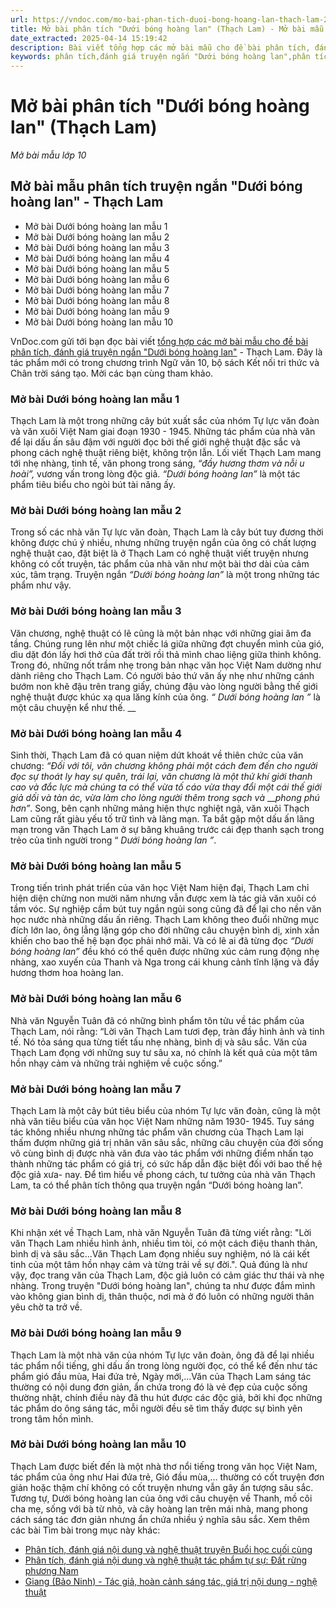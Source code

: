 ```yaml
---
url: https://vndoc.com/mo-bai-phan-tich-duoi-bong-hoang-lan-thach-lam-291762
title: Mở bài phân tích "Dưới bóng hoàng lan" (Thạch Lam) - Mở bài mẫu lớp 10 - VnDoc.com
date_extracted: 2025-04-14 15:19:42
description: Bài viết tổng hợp các mở bài mẫu cho đề bài phân tích, đánh giá truyện ngắn "Dưới bóng hoàng lan" - Thạch Lam.
keywords: phân tích,đánh giá truyện ngắn "Dưới bóng hoàng lan",phân tích truyện ngắn Dưới bóng hoàng lan,phân tích dưới bóng hoàng lan,phân tích dưới bóng hoàng lan thạch lam,cảm nhận dưới bóng hoàng lan,phân tích đánh giá dưới bóng hoàng lan,mở bài dưới bóng hoàng lan,mở bài phân tích dưới bóng hoàng lan,dưới bóng hoàng lan,mở bài tác phẩm dưới bóng hoàng lan,viết mở bài dưới bóng hoàng lan
---
```


# Mở bài phân tích "Dưới bóng hoàng lan" \(Thạch Lam\)
_Mở bài mẫu lớp 10_
## Mở bài mẫu phân tích truyện ngắn "Dưới bóng hoàng lan" - Thạch Lam
  * Mở bài Dưới bóng hoàng lan mẫu 1
  * Mở bài Dưới bóng hoàng lan mẫu 2
  * Mở bài Dưới bóng hoàng lan mẫu 3
  * Mở bài Dưới bóng hoàng lan mẫu 4
  * Mở bài Dưới bóng hoàng lan mẫu 5
  * Mở bài Dưới bóng hoàng lan mẫu 6
  * Mở bài Dưới bóng hoàng lan mẫu 7
  * Mở bài Dưới bóng hoàng lan mẫu 8
  * Mở bài Dưới bóng hoàng lan mẫu 9
  * Mở bài Dưới bóng hoàng lan mẫu 10

VnDoc.com gửi tới bạn đọc bài viết [tổng hợp các mở bài mẫu cho đề bài phân tích, đánh giá truyện ngắn "Dưới bóng hoàng lan"](<https://vndoc.com/mo-bai-phan-tich-duoi-bong-hoang-lan-thach-lam-291762?t=11>) \- Thạch Lam. Đây là tác phẩm mới có trong chương trình Ngữ văn 10, bộ sách Kết nối tri thức và Chân trời sáng tạo. Mời các bạn cùng tham khảo.
### **Mở bài Dưới bóng hoàng lan mẫu 1**
Thạch Lam là một trong những cây bút xuất sắc của nhóm Tự lực văn đoàn và văn xuôi Việt Nam giai đoạn 1930 - 1945. Những tác phẩm của nhà văn để lại dấu ấn sâu đậm với người đọc bởi thế giới nghệ thuật đặc sắc và phong cách nghệ thuật riêng biệt, không trộn lẫn. Lối viết Thạch Lam mang tới nhẹ nhàng, tinh tế, văn phong trong sáng, _“đầy hương thơm và nỗi u hoài”,_ vương vấn trong lòng độc giả. _“Dưới bóng hoàng lan”_ là một tác phẩm tiêu biểu cho ngòi bút tài năng ấy.
### Mở bài Dưới bóng hoàng lan mẫu 2
Trong số các nhà văn Tự lực văn đoàn, Thạch Lam là cây bút tuy đương thời không được chú ý nhiều, nhưng những truyện ngắn của ông có chất lượng nghệ thuật cao, đặt biệt là ở Thạch Lam có nghệ thuật viết truyện nhưng không có cốt truyện, tác phẩm của nhà văn như một bài thơ dài của cảm xúc, tâm trạng. Truyện ngắn _“Dưới bóng hoàng lan”_ là một trong những tác phẩm như vậy.
### Mở bài Dưới bóng hoàng lan mẫu 3
Văn chương, nghệ thuật có lẽ cũng là một bản nhạc với những giai âm đa tầng. Chúng rung lên như một chiếc lá giữa những đợt chuyển mình của gió, dìu dặt đón lấy hơi thở của đất trời rồi thả mình chao liệng giữa thinh không. Trong đó, những nốt trầm nhẹ trong bản nhạc văn học Việt Nam dường như dành riêng cho Thạch Lam. Có người bảo thứ văn ấy nhẹ như những cánh bướm non khẽ đậu trên trang giấy, chúng đậu vào lòng người bằng thế giới nghệ thuật được khúc xạ qua lăng kính của ông. _“_ _Dưới bóng hoàng lan_ _”_ là một câu chuyện kể như thế.
__
### Mở bài Dưới bóng hoàng lan mẫu 4
Sinh thời, Thạch Lam đã có quan niệm dứt khoát về thiên chức của văn chương: _“Đối với tôi, văn chương không phải một cách đem đến cho người đọc sự thoát ly hay sự quên, trái lại, văn chương là một thứ khí giới thanh cao và đắc lực mà chúng ta có thể vừa tố cáo vừa thay đổi một cái thế giới giả dối và tàn ác, vừa làm cho lòng người thêm trong sạch và_ ___phong phú hơn”_. Song, bên cạnh những mảng hiện thực nghiệt ngã, văn xuôi Thạch Lam cũng rất giàu yếu tố trữ tình và lãng mạn. Ta bắt gặp một dấu ấn lãng mạn trong văn Thạch Lam ở sự bâng khuâng trước cái đẹp thanh sạch trong trẻo của tình người trong “ _Dưới bóng hoàng lan_ _”_.
### Mở bài Dưới bóng hoàng lan mẫu 5
Trong tiến trình phát triển của văn học Việt Nam hiện đại, Thạch Lam chỉ hiện diện chừng non mười năm nhưng vẫn được xem là tác giả văn xuôi có tầm vóc. Sự nghiệp cầm bút tuy ngắn ngủi song cũng đã để lại cho nền văn học nước nhà những dấu ấn riêng. Thạch Lam không theo đuổi những mục đích lớn lao, ông lẳng lặng góp cho đời những câu chuyện bình dị, xinh xắn khiến cho bao thế hệ bạn đọc phải nhớ mãi. Và có lẽ ai đã từng đọc _“Dưới bóng hoàng lan”_ đều khó có thể quên được những xúc cảm rung động nhẹ nhàng, xao xuyến của Thanh và Nga trong cái khung cảnh tĩnh lặng và đầy hương thơm hoa hoàng lan.
### Mở bài Dưới bóng hoàng lan mẫu 6
Nhà văn Nguyễn Tuân đã có những bình phẩm tôn tửu về tác phẩm của Thạch Lam, nói rằng: “Lời văn Thạch Lam tươi đẹp, tràn đầy hình ảnh và tinh tế. Nó tỏa sáng qua từng tiết tấu nhẹ nhàng, bình dị và sâu sắc. Văn của Thạch Lam đọng với những suy tư sâu xa, nó chính là kết quả của một tâm hồn nhạy cảm và những trải nghiệm về cuộc sống.”
### Mở bài Dưới bóng hoàng lan mẫu 7
Thạch Lam là một cây bút tiêu biểu của nhóm Tự lực văn đoàn, cũng là một nhà văn tiêu biểu của văn học Việt Nam những năm 1930- 1945. Tuy sáng tác không nhiều nhưng những tác phẩm văn chương của Thạch Lam lại thấm đượm những giá trị nhân văn sâu sắc, những câu chuyện của đời sống vô cùng bình dị được nhà văn đưa vào tác phẩm với những điểm nhấn tạo thành những tác phẩm có giá trị, có sức hấp dẫn đặc biệt đối với bao thế hệ độc giả xưa- nay. Để tìm hiểu về phong cách, tư tưởng của nhà văn Thạch Lam, ta có thể phân tích thông qua truyện ngắn “Dưới bóng hoàng lan”.
### Mở bài Dưới bóng hoàng lan mẫu 8
Khi nhận xét về Thạch Lam, nhà văn Nguyễn Tuân đã từng viết rằng: "Lời văn Thạch Lam nhiều hình ảnh, nhiều tìm tòi, có một cách điệu thanh thản, bình dị và sâu sắc...Văn Thạch Lam đọng nhiều suy nghiệm, nó là cái kết tinh của một tâm hồn nhạy cảm và từng trải về sự đời.". Quả đúng là như vậy, đọc trang văn của Thạch Lam, độc giả luôn có cảm giác thư thái và nhẹ nhàng. Trong truyện "Dưới bóng hoàng lan", chúng ta như được đắm mình vào không gian bình dị, thân thuộc, nơi mà ở đó luôn có những người thân yêu chờ ta trở về.
### Mở bài Dưới bóng hoàng lan mẫu 9
Thạch Lam là một nhà văn của nhóm Tự lực văn đoàn, ông đã để lại nhiều tác phẩm nổi tiếng, ghi dấu ấn trong lòng người đọc, có thể kể đến như tác phẩm gió đầu mùa, Hai đứa trẻ, Ngày mới,...Văn của Thạch Lam sáng tác thường có nội dung đơn giản, ẩn chứa trong đó là vẻ đẹp của cuộc sống thường nhật, chính điều này đã thu hút được các độc giả, bởi khi đọc những tác phẩm do ông sáng tác, mỗi người đều sẽ tìm thấy được sự bình yên trong tâm hồn mình.
### Mở bài Dưới bóng hoàng lan mẫu 10
Thạch Lam được biết đến là một nhà thơ nổi tiếng trong văn học Việt Nam, tác phẩm của ông như Hai đứa trẻ, Gió đầu mùa,... thường có cốt truyện đơn giản hoặc thậm chí không có cốt truyện nhưng vẫn gây ấn tượng sâu sắc. Tương tự, Dưới bóng hoàng lan của ông với câu chuyện về Thanh, mồ côi cha mẹ, sống với bà từ nhỏ, và cây hoàng lan trên mái nhà, mang phong cách sáng tác đơn giản nhưng ẩn chứa nhiều ý nghĩa sâu sắc.
Xem thêm các bài Tìm bài trong mục này khác:
  * [Phân tích, đánh giá nội dung và nghệ thuật truyện Buổi học cuối cùng](</phan-tich-danh-gia-noi-dung-va-nghe-thuat-truyen-buoi-hoc-cuoi-cung-290504>)
  * [Phân tích, đánh giá nội dung và nghệ thuật tác phẩm tự sự: Đất rừng phương Nam](</phan-tich-danh-gia-noi-dung-va-nghe-thuat-dat-rung-phuong-nam-290664>)
  * [Giang \(Bảo Ninh\) - Tác giả, hoàn cảnh sáng tác, giá trị nội dung - nghệ thuật](</giang-bao-ninh-tac-gia-hoan-canh-sang-tac-gia-tri-noi-dung-nghe-thuat-291848>)

